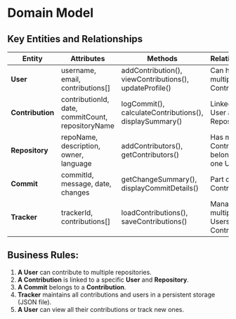 # Domain Model

## Key Entities and Relationships

| **Entity**   | **Attributes**                                      | **Methods**                                            | **Relationships**                                            |
|--------------|-----------------------------------------------------|--------------------------------------------------------|-------------------------------------------------------------|
| **User**     | username, email, contributions[]                    | addContribution(), viewContributions(), updateProfile() | Can have multiple Contributions                               |
| **Contribution** | contributionId, date, commitCount, repositoryName | logCommit(), calculateContributions(), displaySummary() | Linked to one User and one Repository                        |
| **Repository** | repoName, description, owner, language             | addContributors(), getContributors()                   | Has many Contributions, belongs to one User                  |
| **Commit**   | commitId, message, date, changes                    | getChangeSummary(), displayCommitDetails()             | Part of a Contribution                                        |
| **Tracker**  | trackerId, contributions[]                          | loadContributions(), saveContributions()               | Manages multiple Users and Contributions                     |

## Business Rules:
1. **A User** can contribute to multiple repositories.
2. **A Contribution** is linked to a specific **User** and **Repository**.
3. **A Commit** belongs to a **Contribution**.
4. **Tracker** maintains all contributions and users in a persistent storage (JSON file).
5. **A User** can view all their contributions or track new ones.

